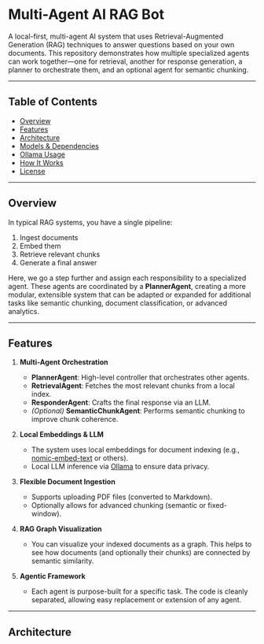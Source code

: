 # Multi-Agent AI RAG Bot

A local-first, multi-agent AI system that uses Retrieval-Augmented Generation (RAG) techniques to answer questions based on your own documents. This repository demonstrates how multiple specialized agents can work together—one for retrieval, another for response generation, a planner to orchestrate them, and an optional agent for semantic chunking.

---

## Table of Contents
- [Overview](#overview)
- [Features](#features)
- [Architecture](#architecture)
- [Models & Dependencies](#models--dependencies)
- [Ollama Usage](#ollama-usage)
- [How It Works](#how-it-works)
- [License](#license)

---

## Overview

In typical RAG systems, you have a single pipeline:
1. Ingest documents
2. Embed them
3. Retrieve relevant chunks
4. Generate a final answer

Here, we go a step further and assign each responsibility to a specialized agent. These agents are coordinated by a **PlannerAgent**, creating a more modular, extensible system that can be adapted or expanded for additional tasks like semantic chunking, document classification, or advanced analytics.

---

## Features

1. **Multi-Agent Orchestration**  
   - **PlannerAgent**: High-level controller that orchestrates other agents.  
   - **RetrievalAgent**: Fetches the most relevant chunks from a local index.  
   - **ResponderAgent**: Crafts the final response via an LLM.  
   - *(Optional)* **SemanticChunkAgent**: Performs semantic chunking to improve chunk coherence.

2. **Local Embeddings & LLM**  
   - The system uses local embeddings for document indexing (e.g., [nomic-embed-text](https://github.com/nomic-ai/nomic) or others).
   - Local LLM inference via [Ollama](https://github.com/jmorganca/ollama) to ensure data privacy.

3. **Flexible Document Ingestion**  
   - Supports uploading PDF files (converted to Markdown).
   - Optionally allows for advanced chunking (semantic or fixed-window).

4. **RAG Graph Visualization**  
   - You can visualize your indexed documents as a graph. This helps to see how documents (and optionally their chunks) are connected by semantic similarity.

5. **Agentic Framework**  
   - Each agent is purpose-built for a specific task. The code is cleanly separated, allowing easy replacement or extension of any agent.

---

## Architecture


